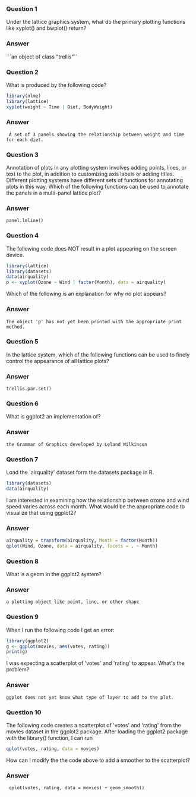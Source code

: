 ### Question 1
Under the lattice graphics system, what do the primary plotting functions like xyplot() and bwplot() return?

### Answer
```an object of class "trellis"``

### Question 2
What is produced by the following code?
```R
library(nlme)
library(lattice)
xyplot(weight ~ Time | Diet, BodyWeight)
```

### Answer
``` A set of 3 panels showing the relationship between weight and time for each diet.```

### Question 3
Annotation of plots in any plotting system involves adding points, lines, or text to the plot, in addition to customizing axis labels or adding titles. Different plotting systems have different sets of functions for annotating plots in this way. Which of the following functions can be used to annotate the panels in a multi-panel lattice plot?

### Answer 
```panel.lmline()```

### Question 4
The following code does NOT result in a plot appearing on the screen device.
```R
library(lattice)
library(datasets)
data(airquality)
p <- xyplot(Ozone ~ Wind | factor(Month), data = airquality)
```
Which of the following is an explanation for why no plot appears?

### Answer 
```The object 'p' has not yet been printed with the appropriate print method.```

### Question 5
In the lattice system, which of the following functions can be used to finely control the appearance of all lattice plots?

### Answer 
``` trellis.par.set() ```

### Question 6
What is ggplot2 an implementation of?

### Answer 
``` the Grammar of Graphics developed by Leland Wilkinson ```

### Question 7
Load the `airquality' dataset form the datasets package in R.
```R
library(datasets)
data(airquality)
```
I am interested in examining how the relationship between ozone and wind speed varies across each month. What would be the appropriate code to visualize that using ggplot2?

### Answer 

```R
airquality = transform(airquality, Month = factor(Month))
qplot(Wind, Ozone, data = airquality, facets = . ~ Month)
```

### Question 8
What is a geom in the ggplot2 system?

### Answer 

``` a plotting object like point, line, or other shape ```

### Question 9
When I run the following code I get an error:
```R
library(ggplot2)
g <- ggplot(movies, aes(votes, rating))
print(g)
```
I was expecting a scatterplot of 'votes' and 'rating' to appear. What's the problem?

### Answer 
```ggplot does not yet know what type of layer to add to the plot.```

### Question 10
The following code creates a scatterplot of 'votes' and 'rating' from the movies dataset in the ggplot2 package. After loading the ggplot2 package with the library() function, I can run

```R  
qplot(votes, rating, data = movies) 
```
How can I modify the the code above to add a smoother to the scatterplot?

### Answer
``` qplot(votes, rating, data = movies) + geom_smooth()```
